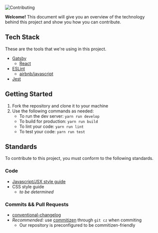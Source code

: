 ![Contributing](https://user-images.githubusercontent.com/986543/36174895-91811afc-10c2-11e8-9258-f5c489fc657a.png)

__Welcome!__ This document will give you an overview of the technology behind this project and show you how you can contribute.

## Tech Stack
These are the tools that we're using in this project.
* [Gatsby](https://www.gatsbyjs.org/docs/)
	* [React](https://reactjs.org/docs/hello-world.html)
* [ESLint](https://eslint.org/docs/user-guide/getting-started)
	* [airbnb/javascript](https://github.com/airbnb/javascript)
* [Jest](https://facebook.github.io/jest/docs/en/getting-started.html)

## Getting Started
1. Fork the repository and clone it to your machine
2. Use the following commands as needed:
   - To run the dev server: `yarn run develop`
   - To build for production: `yarn run build`
   - To lint your code: `yarn run lint`
   - To test your code: `yarn run test`

## Standards
To contribute to this project, you must conform to the following standards.
### Code
* [Javascript/JSX style guide](https://github.com/airbnb/javascript)
* CSS style guide
	* _to be determined_

### Commits && Pull Requests
* [conventional-changelog](https://github.com/angular/angular.js/blob/master/DEVELOPERS.md#-git-commit-guidelines)
* _Recommended:_ use [commitizen](https://github.com/commitizen/cz-cli) through `git cz` when commiting
	* Our repository is preconfigured to be commitizen-friendly
